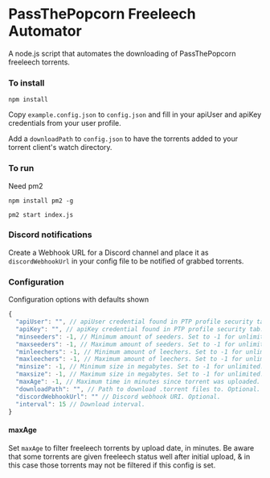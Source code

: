 # PassThePopcorn Freeleech Automator

A node.js script that automates the downloading of PassThePopcorn freeleech torrents.

### To install

`npm install`

Copy `example.config.json` to `config.json` and fill in your apiUser and apiKey credentials from your user profile.

Add a `downloadPath` to `config.json` to have the torrents added to your torrent client's watch directory.

### To run

Need pm2

`npm install pm2 -g`

`pm2 start index.js`

### Discord notifications

Create a Webhook URL for a Discord channel and place it as `discordWebhookUrl` in your config file to be notified of grabbed torrents.

### Configuration

Configuration options with defaults shown

```javascript
{
  "apiUser": "", // apiUser credential found in PTP profile security tab.
  "apiKey": "", // apiKey credential found in PTP profile security tab.
  "minseeders": -1, // Minimum amount of seeders. Set to -1 for unlimited.
  "maxseeders": -1, // Maximum amount of seeders. Set to -1 for unlimited.
  "minleechers": -1, // Minimum amount of leechers. Set to -1 for unlimited.
  "maxleechers": -1, // Maximum amount of leechers. Set to -1 for unlimited.
  "minsize": -1, // Minimum size in megabytes. Set to -1 for unlimited.
  "maxsize": -1, // Maximum size in megabytes. Set to -1 for unlimited.
  "maxAge": -1, // Maximum time in minutes since torrent was uploaded. See below note.
  "downloadPath": "", // Path to download .torrent files to. Optional.
  "discordWebhookUrl": "" // Discord webhook URI. Optional.
  "interval": 15 // Download interval.
}
```

#### maxAge

Set `maxAge` to filter freeleech torrents by upload date, in minutes. Be aware that some torrents are given freeleech status well after initial upload, & in this case those torrents may not be filtered if this config is set.
